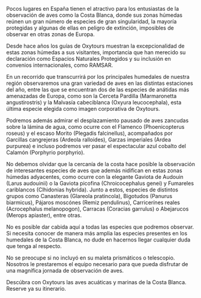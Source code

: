 Pocos lugares en España tienen el atractivo para los entusiastas de la
observación de aves como la Costa Blanca, donde sus zonas húmedas reúnen un gran
número de especies de gran singularidad, la mayoría protegidas y algunas de
ellas en peligro de extinción, imposibles de observar en otras zonas de Europa.

Desde hace años los guías de Oxytours muestran la excepcionalidad de estas zonas
húmedas a sus visitantes, importancia que han merecido su declaración como
Espacios Naturales Protegidos y su inclusión en convenios internacionales, como
RAMSAR.

En un recorrido que transcurrirá por los principales humedales de nuestra región
observaremos una gran variedad de aves en las distintas estaciones del año,
entre las que se encuentran dos de las especies de anátidas más amenazadas de
Europa, como son la Cerceta Pardilla (Marmaronetta angustirostris) y la Malvasía
cabeciblanca (Oxyura leucocephala), esta última especie elegida como imagen
corporativa de Oxytours.

Podremos además admirar el desplazamiento pausado de aves zancudas sobre la
lámina de agua, como ocurre con el Flamenco (Phoenicopterus roseus) y el escaso
Morito (Plegadis falcinellus), acompañados por Garcillas cangrejeras (Ardeola
ralloides), Garzas imperiales (Ardea purpurea) e incluso podremos ver pasar el
espectacular azul cobalto del Calamón (Porphyrio porphyrio).

No debemos olvidar que la cercanía de la costa hace posible la observación de
interesantes especies de aves que además nidifican en estas zonas húmedas
adyacentes, como ocurre con la elegante Gaviota de Audouin (Larus audouinii) o
la Gaviota picofina (Chroicocephalus genei) y Fumareles cariblancos (Clhidonias
hybrida). Junto a estos, especies de distintos grupos como Canasteras (Glareola
pratincola), Bigotudos (Panurus biarmicus), Pájaros moscónes (Remiz pendulinus),
Carricerínes reales (Acrocephalus melanopogon), Carracas (Coracias garrulus) o
Abejarucos (Merops apiaster), entre otras.

No es posible dar cabida aquí a todas las especies que podremos observar. Si
necesita conocer de manera más amplia las especies presentes en los humedales de
la Costa Blanca, no dude en hacernos llegar cualquier duda que tenga al
respecto.

No se preocupe si no incluyó en su maleta prismáticos o telescopio. Nosotros le
prestaremos el equipo necesario para que pueda disfrutar de una magnífica
jornada de observación de aves.

Descúbra con Oxytours las aves acuáticas y marinas de la Costa Blanca. Reserve
ya su itinerario.
